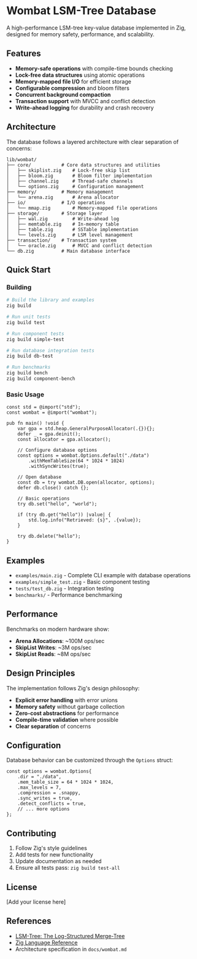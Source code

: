 # Wombat LSM-Tree Database

A high-performance LSM-tree key-value database implemented in Zig, designed for memory safety, performance, and scalability.

## Features

- **Memory-safe operations** with compile-time bounds checking
- **Lock-free data structures** using atomic operations
- **Memory-mapped file I/O** for efficient storage
- **Configurable compression** and bloom filters
- **Concurrent background compaction**
- **Transaction support** with MVCC and conflict detection
- **Write-ahead logging** for durability and crash recovery

## Architecture

The database follows a layered architecture with clear separation of concerns:

```
lib/wombat/
├── core/           # Core data structures and utilities
│   ├── skiplist.zig    # Lock-free skip list
│   ├── bloom.zig       # Bloom filter implementation
│   ├── channel.zig     # Thread-safe channels
│   └── options.zig     # Configuration management
├── memory/         # Memory management
│   └── arena.zig       # Arena allocator
├── io/             # I/O operations
│   └── mmap.zig        # Memory-mapped file operations
├── storage/        # Storage layer
│   ├── wal.zig         # Write-ahead log
│   ├── memtable.zig    # In-memory table
│   ├── table.zig       # SSTable implementation
│   └── levels.zig      # LSM level management
├── transaction/    # Transaction system
│   └── oracle.zig      # MVCC and conflict detection
└── db.zig          # Main database interface
```

## Quick Start

### Building

```bash
# Build the library and examples
zig build

# Run unit tests
zig build test

# Run component tests
zig build simple-test

# Run database integration tests
zig build db-test

# Run benchmarks
zig build bench
zig build component-bench
```

### Basic Usage

```zig
const std = @import("std");
const wombat = @import("wombat");

pub fn main() !void {
    var gpa = std.heap.GeneralPurposeAllocator(.{}){};
    defer _ = gpa.deinit();
    const allocator = gpa.allocator();

    // Configure database options
    const options = wombat.Options.default("./data")
        .withMemTableSize(64 * 1024 * 1024)
        .withSyncWrites(true);

    // Open database
    const db = try wombat.DB.open(allocator, options);
    defer db.close() catch {};

    // Basic operations
    try db.set("hello", "world");
    
    if (try db.get("hello")) |value| {
        std.log.info("Retrieved: {s}", .{value});
    }
    
    try db.delete("hello");
}
```

## Examples

- `examples/main.zig` - Complete CLI example with database operations
- `examples/simple_test.zig` - Basic component testing
- `tests/test_db.zig` - Integration testing
- `benchmarks/` - Performance benchmarking

## Performance

Benchmarks on modern hardware show:

- **Arena Allocations**: ~100M ops/sec
- **SkipList Writes**: ~3M ops/sec  
- **SkipList Reads**: ~8M ops/sec

## Design Principles

The implementation follows Zig's design philosophy:

- **Explicit error handling** with error unions
- **Memory safety** without garbage collection
- **Zero-cost abstractions** for performance
- **Compile-time validation** where possible
- **Clear separation** of concerns

## Configuration

Database behavior can be customized through the `Options` struct:

```zig
const options = wombat.Options{
    .dir = "./data",
    .mem_table_size = 64 * 1024 * 1024,
    .max_levels = 7,
    .compression = .snappy,
    .sync_writes = true,
    .detect_conflicts = true,
    // ... more options
};
```

## Contributing

1. Follow Zig's style guidelines
2. Add tests for new functionality
3. Update documentation as needed
4. Ensure all tests pass: `zig build test-all`

## License

[Add your license here]

## References

- [LSM-Tree: The Log-Structured Merge-Tree](https://www.cs.umb.edu/~poneil/lsmtree.pdf)
- [Zig Language Reference](https://ziglang.org/documentation/master/)
- Architecture specification in `docs/wombat.md`